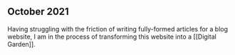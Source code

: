 ## October 2021

Having struggling with the friction of writing fully-formed articles for a blog website, I am in the process of transforming this website into a [[Digital Garden]].
